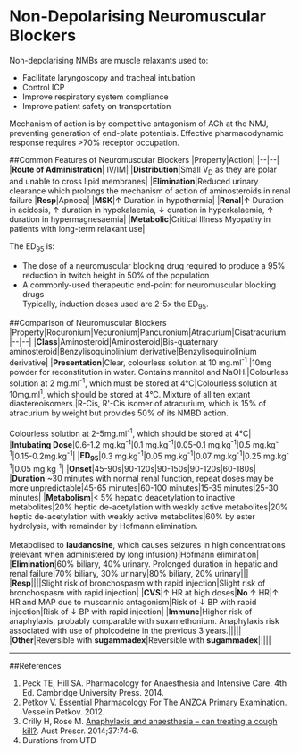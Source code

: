 # Non-Depolarising Neuromuscular Blockers

Non-depolarising NMBs are muscle relaxants used to:
*  Facilitate laryngoscopy and tracheal intubation
*  Control ICP
*  Improve respiratory system compliance
*  Improve patient safety on transportation

Mechanism of action is by competitive antagonism of ACh at the NMJ, preventing generation of end-plate potentials. Effective pharmacodynamic response requires >70% receptor occupation.

##Common Features of Neuromuscular Blockers
|Property|Action|
|--|--|
|**Route of Administration**| IV/IM|
|**Distribution**|Small V<sub>D</sub> as they are polar and unable to cross lipid membranes|
|**Elimination**|Reduced urinary clearance which prolongs the mechanism of action of aminosteroids in renal failure
|**Resp**|Apnoea|
|**MSK**|↑ Duration in hypothermia|
|**Renal**|↑ Duration in acidosis, ↑ duration in hypokalaemia, ↓ duration in hyperkalaemia, ↑ duration in hypermagnesaemia|
|**Metabolic**|Critical Illness Myopathy in patients with long-term relaxant use|

The ED<sub>95</sub> is:
* The dose of a neuromuscular blocking drug required to produce a 95% reduction in twitch height in 50% of the population
* A commonly-used therapeutic end-point for neuromuscular blocking drugs  
Typically, induction doses used are 2-5x the ED<sub>95</sub>.

##Comparison of Neuromuscular Blockers
|Property|Rocuronium|Vecuronium|Pancuronium|Atracurium|Cisatracurium|
|--|--|
|**Class**|Aminosteroid|Aminosteroid|Bis-quaternary aminosteroid|Benzylisoquinolinium derivative|Benzylisoquinolinium derivative|
|**Presentation**|Clear, colourless solution at 10 mg.ml<sup>-1</sup> |10mg powder for reconstitution in water. Contains mannitol and NaOH.|Colourless solution at 2 mg.ml<sup>-1</sup>, which must be stored at 4°C|Colourless solution at 10mg.ml<sup>1</sup>, which should be stored at 4°C. Mixture of all ten extant diastereoisomers.|R-Cis, R'-Cis isomer of atracurium, which is 15% of atracurium by weight but provides 50% of its NMBD action. <br><br>Colourless solution at 2-5mg.ml<sup>-1</sup>, which should be stored at 4°C|
|**Intubating Dose**|0.6-1.2 mg.kg<sup>-1</sup>|0.1 mg.kg<sup>-1</sup>|0.05-0.1 mg.kg<sup>-1</sup>|0.5 mg.kg<sup>-1</sup>|0.15-0.2mg.kg<sup>-1</sup>|
|**ED<sub>95</sub>**|0.3 mg.kg<sup>-1</sup>|0.05 mg.kg<sup>-1</sup>|0.07 mg.kg<sup>-1</sup>|0.25 mg.kg<sup>-1</sup>|0.05 mg.kg<sup>-1</sup>|
|**Onset**|45-90s|90-120s|90-150s|90-120s|60-180s|
|**Duration**|~30 minutes with normal renal function, repeat doses may be more unpredictable|45-65 minutes|60-100 minutes|15-35 minutes|25-30 minutes|
|**Metabolism**|< 5%  hepatic deacetylation to inactive metabolites|20% heptic de-acetylation with weakly active metabolites|20% heptic de-acetylation with weakly active metabolites|60% by ester hydrolysis, with remainder by Hofmann elimination. <br><br>Metabolised to **laudanosine**, which causes seizures in high concentrations (relevant when administered by long infusion)|Hofmann elimination|
|**Elimination**|60% biliary, 40% urinary. Prolonged duration in hepatic and renal failure|70% biliary, 30% urinary|80% biliary, 20% urinary|||
|**Resp**||||Slight risk of bronchospasm with rapid injection|Slight risk of bronchospasm with rapid injection|
|**CVS**|↑ HR at high doses|**No** ↑ HR|↑ HR and MAP due to muscarinic antagonism|Risk of ↓ BP with rapid injection|Risk of ↓ BP with rapid injection|
|**Immune**|Higher risk of anaphylaxis, probably comparable with suxamethonium. Anaphylaxis risk associated with use of pholcodeine in the previous 3 years.|||||
|**Other**|Reversible with **sugammadex**|Reversible with **sugammadex**|||||

---
##References

1. Peck TE, Hill SA. Pharmacology for Anaesthesia and Intensive Care. 4th Ed. Cambridge University Press. 2014.  
2. Petkov V. Essential Pharmacology For The ANZCA Primary Examination. Vesselin Petkov. 2012.
3. Crilly H, Rose M. [Anaphylaxis and anaesthesia – can treating a cough kill?](https://www.nps.org.au/australian-prescriber/articles/anaphylaxis-and-anaesthesia-can-treating-a-cough-kill). Aust Prescr. 2014;37:74-6.
4. Durations from UTD
